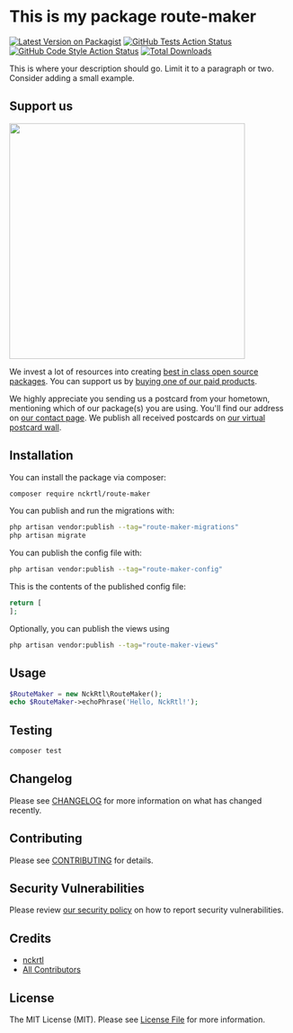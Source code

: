 # This is my package route-maker

[![Latest Version on Packagist](https://img.shields.io/packagist/v/nckrtl/route-maker.svg?style=flat-square)](https://packagist.org/packages/nckrtl/route-maker)
[![GitHub Tests Action Status](https://img.shields.io/github/actions/workflow/status/nckrtl/route-maker/run-tests.yml?branch=main&label=tests&style=flat-square)](https://github.com/nckrtl/route-maker/actions?query=workflow%3Arun-tests+branch%3Amain)
[![GitHub Code Style Action Status](https://img.shields.io/github/actions/workflow/status/nckrtl/route-maker/fix-php-code-style-issues.yml?branch=main&label=code%20style&style=flat-square)](https://github.com/nckrtl/route-maker/actions?query=workflow%3A"Fix+PHP+code+style+issues"+branch%3Amain)
[![Total Downloads](https://img.shields.io/packagist/dt/nckrtl/route-maker.svg?style=flat-square)](https://packagist.org/packages/nckrtl/route-maker)

This is where your description should go. Limit it to a paragraph or two. Consider adding a small example.

## Support us

[<img src="https://github-ads.s3.eu-central-1.amazonaws.com/route-maker.jpg?t=1" width="419px" />](https://spatie.be/github-ad-click/route-maker)

We invest a lot of resources into creating [best in class open source packages](https://spatie.be/open-source). You can support us by [buying one of our paid products](https://spatie.be/open-source/support-us).

We highly appreciate you sending us a postcard from your hometown, mentioning which of our package(s) you are using. You'll find our address on [our contact page](https://spatie.be/about-us). We publish all received postcards on [our virtual postcard wall](https://spatie.be/open-source/postcards).

## Installation

You can install the package via composer:

```bash
composer require nckrtl/route-maker
```

You can publish and run the migrations with:

```bash
php artisan vendor:publish --tag="route-maker-migrations"
php artisan migrate
```

You can publish the config file with:

```bash
php artisan vendor:publish --tag="route-maker-config"
```

This is the contents of the published config file:

```php
return [
];
```

Optionally, you can publish the views using

```bash
php artisan vendor:publish --tag="route-maker-views"
```

## Usage

```php
$RouteMaker = new NckRtl\RouteMaker();
echo $RouteMaker->echoPhrase('Hello, NckRtl!');
```

## Testing

```bash
composer test
```

## Changelog

Please see [CHANGELOG](CHANGELOG.md) for more information on what has changed recently.

## Contributing

Please see [CONTRIBUTING](CONTRIBUTING.md) for details.

## Security Vulnerabilities

Please review [our security policy](../../security/policy) on how to report security vulnerabilities.

## Credits

-   [nckrtl](https://github.com/nckrtl)
-   [All Contributors](../../contributors)

## License

The MIT License (MIT). Please see [License File](LICENSE.md) for more information.
